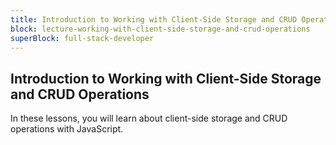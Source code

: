 ```yaml
---
title: Introduction to Working with Client-Side Storage and CRUD Operations
block: lecture-working-with-client-side-storage-and-crud-operations
superBlock: full-stack-developer
---
```


## Introduction to Working with Client-Side Storage and CRUD Operations

In these lessons, you will learn about client-side storage and CRUD operations with JavaScript.

